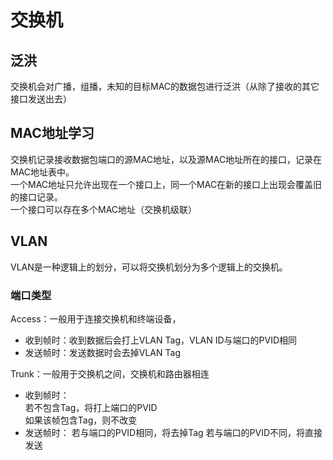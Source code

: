 # 交换机

## 泛洪
交换机会对广播，组播，未知的目标MAC的数据包进行泛洪（从除了接收的其它接口发送出去）  

## MAC地址学习
交换机记录接收数据包端口的源MAC地址，以及源MAC地址所在的接口，记录在MAC地址表中。  
一个MAC地址只允许出现在一个接口上，同一个MAC在新的接口上出现会覆盖旧的接口记录。  
一个接口可以存在多个MAC地址（交换机级联）

## VLAN
VLAN是一种逻辑上的划分，可以将交换机划分为多个逻辑上的交换机。  
 
### 端口类型
Access：一般用于连接交换机和终端设备， 
- 收到帧时：收到数据后会打上VLAN Tag，VLAN ID与端口的PVID相同
- 发送帧时：发送数据时会去掉VLAN Tag

Trunk：一般用于交换机之间，交换机和路由器相连
- 收到帧时：  
若不包含Tag，将打上端口的PVID  
如果该帧包含Tag，则不改变  
- 发送帧时：
若与端口的PVID相同，将去掉Tag
若与端口的PVID不同，将直接发送